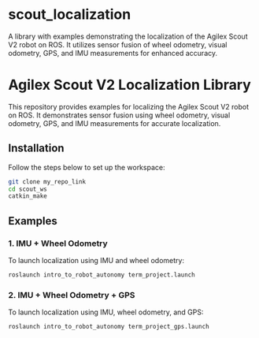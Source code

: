 # scout_localization
A library with examples demonstrating the localization of the Agilex Scout V2 robot on ROS. It utilizes sensor fusion of wheel odometry, visual odometry, GPS, and IMU measurements for enhanced accuracy.
# Agilex Scout V2 Localization Library

This repository provides examples for localizing the Agilex Scout V2 robot on ROS. It demonstrates sensor fusion using wheel odometry, visual odometry, GPS, and IMU measurements for accurate localization.

## Installation

Follow the steps below to set up the workspace:

```bash
git clone my_repo_link
cd scout_ws
catkin_make
```

## Examples

### 1. IMU + Wheel Odometry
To launch localization using IMU and wheel odometry:
```bash
roslaunch intro_to_robot_autonomy term_project.launch
```

### 2. IMU + Wheel Odometry + GPS
To launch localization using IMU, wheel odometry, and GPS:
```bash
roslaunch intro_to_robot_autonomy term_project_gps.launch
```
